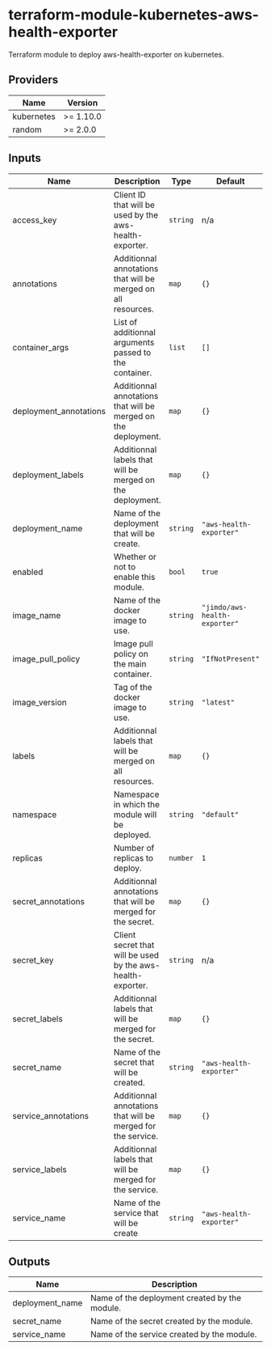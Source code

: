 # terraform-module-kubernetes-aws-health-exporter

Terraform module to deploy aws-health-exporter on kubernetes.

<!-- BEGINNING OF PRE-COMMIT-TERRAFORM DOCS HOOK -->
## Providers

| Name | Version |
|------|---------|
| kubernetes | >= 1.10.0 |
| random | >= 2.0.0 |

## Inputs

| Name | Description | Type | Default | Required |
|------|-------------|------|---------|:-----:|
| access\_key | Client ID that will be used by the aws-health-exporter. | `string` | n/a | yes |
| annotations | Additionnal annotations that will be merged on all resources. | `map` | `{}` | no |
| container\_args | List of additionnal arguments passed to the container. | `list` | `[]` | no |
| deployment\_annotations | Additionnal annotations that will be merged on the deployment. | `map` | `{}` | no |
| deployment\_labels | Additionnal labels that will be merged on the deployment. | `map` | `{}` | no |
| deployment\_name | Name of the deployment that will be create. | `string` | `"aws-health-exporter"` | no |
| enabled | Whether or not to enable this module. | `bool` | `true` | no |
| image\_name | Name of the docker image to use. | `string` | `"jimdo/aws-health-exporter"` | no |
| image\_pull\_policy | Image pull policy on the main container. | `string` | `"IfNotPresent"` | no |
| image\_version | Tag of the docker image to use. | `string` | `"latest"` | no |
| labels | Additionnal labels that will be merged on all resources. | `map` | `{}` | no |
| namespace | Namespace in which the module will be deployed. | `string` | `"default"` | no |
| replicas | Number of replicas to deploy. | `number` | `1` | no |
| secret\_annotations | Additionnal annotations that will be merged for the secret. | `map` | `{}` | no |
| secret\_key | Client secret that will be used by the aws-health-exporter. | `string` | n/a | yes |
| secret\_labels | Additionnal labels that will be merged for the secret. | `map` | `{}` | no |
| secret\_name | Name of the secret that will be created. | `string` | `"aws-health-exporter"` | no |
| service\_annotations | Additionnal annotations that will be merged for the service. | `map` | `{}` | no |
| service\_labels | Additionnal labels that will be merged for the service. | `map` | `{}` | no |
| service\_name | Name of the service that will be create | `string` | `"aws-health-exporter"` | no |

## Outputs

| Name | Description |
|------|-------------|
| deployment\_name | Name of the deployment created by the module. |
| secret\_name | Name of the secret created by the module. |
| service\_name | Name of the service created by the module. |

<!-- END OF PRE-COMMIT-TERRAFORM DOCS HOOK -->
